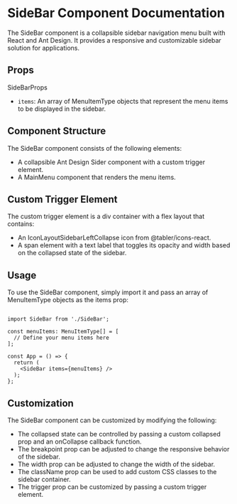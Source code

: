 # **SideBar Component Documentation**

The SideBar component is a collapsible sidebar navigation menu built with React and Ant Design. It provides a responsive and customizable sidebar solution for applications.

## **Props**

SideBarProps

- `items`: An array of MenuItemType objects that represent the menu items to be displayed in the sidebar.

## **Component Structure**

The SideBar component consists of the following elements:

- A collapsible Ant Design Sider component with a custom trigger element.
- A MainMenu component that renders the menu items.

## **Custom Trigger Element**

The custom trigger element is a div container with a flex layout that contains:

- An IconLayoutSidebarLeftCollapse icon from @tabler/icons-react.
- A span element with a text label that toggles its opacity and width based on the collapsed state of the sidebar.

## **Usage**

To use the SideBar component, simply import it and pass an array of MenuItemType objects as the items prop:

```typescriptreact

import SideBar from './SideBar';

const menuItems: MenuItemType[] = [
  // Define your menu items here
];

const App = () => {
  return (
    <SideBar items={menuItems} />
  );
};

```

## **Customization**

The SideBar component can be customized by modifying the following:

- The collapsed state can be controlled by passing a custom collapsed prop and an onCollapse callback function.
- The breakpoint prop can be adjusted to change the responsive behavior of the sidebar.
- The width prop can be adjusted to change the width of the sidebar.
- The className prop can be used to add custom CSS classes to the sidebar container.
- The trigger prop can be customized by passing a custom trigger element.
